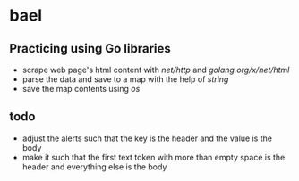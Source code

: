 # bael
## Practicing using Go libraries
* scrape web page's html content with *net/http* and *golang.org/x/net/html*
* parse the data and save to a map with the help of *string*
* save the map contents using *os*

## todo
* adjust the alerts such that the key is the header and the value is the body
* make it such that the first text token with more than empty space is the header and everything else is the body
